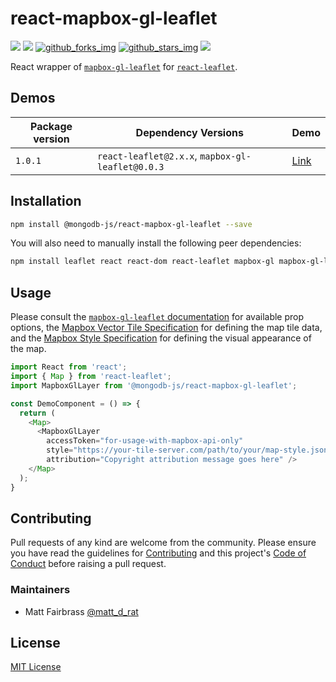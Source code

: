 # react-mapbox-gl-leaflet

[![][travis_img]][travis_url] [![][github_issues_img]][github_issues_url] [![github_forks_img]][github_forks_url] [![github_stars_img]][github_stars_url] [![][license_img]][license_url]

React wrapper of [`mapbox-gl-leaflet`][url-mapbox-gl-leaflet] for [`react-leaflet`][url-react-leaflet].

## Demos

| Package version | Dependency Versions                              | Demo             |
|-----------------|--------------------------------------------------|------------------|
| `1.0.1`         | `react-leaflet@2.x.x`, `mapbox-gl-leaflet@0.0.3` | [Link][url-demo] |

## Installation

```bash
npm install @mongodb-js/react-mapbox-gl-leaflet --save
```

You will also need to manually install the following peer dependencies:

```bash
npm install leaflet react react-dom react-leaflet mapbox-gl mapbox-gl-leaflet --save
```

## Usage

Please consult the [`mapbox-gl-leaflet` documentation][url-mapbox-gl-leaflet] for available prop options, the [Mapbox Vector Tile Specification][url-mapbox-vector-tile-specification] for defining the map tile data, and the [Mapbox Style Specification][url-mapbox-style-specification] for defining the visual appearance of the map.

```javascript
import React from 'react';
import { Map } from 'react-leaflet';
import MapboxGlLayer from '@mongodb-js/react-mapbox-gl-leaflet';

const DemoComponent = () => {
  return (
    <Map>
      <MapboxGlLayer
        accessToken="for-usage-with-mapbox-api-only"
        style="https://your-tile-server.com/path/to/your/map-style.json"
        attribution="Copyright attribution message goes here" />
    </Map>
  );
}
```

## Contributing

Pull requests of any kind are welcome from the community. Please ensure you have read the guidelines for [Contributing][url-contributing] and this project's [Code of Conduct][url-code-of-conduct] before raising a pull request.

### Maintainers

* Matt Fairbrass [@matt\_d_rat][url-twitter]

## License

[MIT License][license_url]

[url-mapbox-gl-leaflet]: https://github.com/mapbox/mapbox-gl-leaflet
[url-react-leaflet]: https://react-leaflet.js.org/
[url-mapbox-vector-tile-specification]: https://docs.mapbox.com/vector-tiles/specification/
[url-mapbox-style-specification]: https://docs.mapbox.com/mapbox-gl-js/style-spec/

[url-demo]: https://mongodb-js.github.io/react-mapbox-gl-leaflet
[url-twitter]: https://twitter.com/matt_d_rat
[url-contributing]: CONTRIBUTING.md
[url-code-of-conduct]: CODE_OF_CONDUCT.md

[img-screenshot]: src/demo/assets/images/screenshot.png "Result of applying middle truncation to the text"

[license_img]: https://img.shields.io/github/license/mongodb-js/react-mapbox-gl-leaflet.svg
[license_url]: https://github.com/mongodb-js/react-mapbox-gl-leaflet/blob/master/LICENSE
[github_issues_img]: https://img.shields.io/github/issues/mongodb-js/react-mapbox-gl-leaflet.svg
[github_issues_url]: https://github.com/mongodb-js/react-mapbox-gl-leaflet/issues
[github_forks_img]: https://img.shields.io/github/forks/mongodb-js/react-mapbox-gl-leaflet.svg
[github_forks_url]: https://github.com/mongodb-js/react-mapbox-gl-leaflet/network
[github_stars_img]: https://img.shields.io/github/stars/mongodb-js/react-mapbox-gl-leaflet.svg
[github_stars_url]: https://github.com/mongodb-js/react-mapbox-gl-leaflet/stargazers
[travis_img]: https://img.shields.io/travis/mongodb-js/react-mapbox-gl-leaflet.svg?style=flat-square
[travis_url]: https://travis-ci.org/mongodb-js/react-mapbox-gl-leaflet
